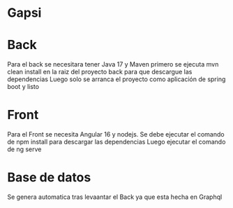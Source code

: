 # Gapsi
# Back
  Para el back se necesitara tener Java 17 y Maven
  primero se ejecuta mvn clean install en la raiz del proyecto back para que descargue las dependencias
  Luego solo se arranca el proyecto como aplicación de spring boot y listo

# Front
  Para el Front se necesita Angular 16 y nodejs.
  Se debe ejecutar el comando de npm install para descargar las dependencias
  Luego ejecutar el comando de ng serve

# Base de datos
  Se genera automatica tras levaantar el Back ya que esta hecha en Graphql

  
